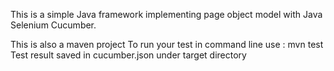 This is a simple Java framework implementing page object model with Java Selenium Cucumber.

This is also a maven project
To run your test in command line use :  mvn test
Test result saved in cucumber.json under target directory
